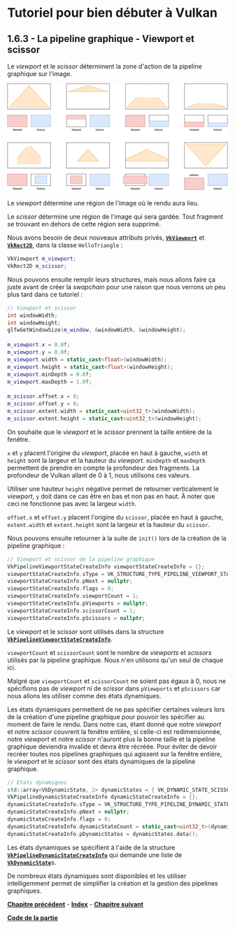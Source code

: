 # Tutoriel pour bien débuter à Vulkan
## 1.6.3 - La pipeline graphique - Viewport et scissor

Le *viewport* et le *scissor* déterminent la zone d'action de la pipeline graphique sur l'image.

![Viewport et Scissor](images/viewport_scissor.png)

Le *viewport* détermine une région de l'image où le rendu aura lieu.

Le *scissor* détermine une région de l'image qui sera gardée. Tout fragment se trouvant en dehors de cette région sera supprimé.

Nous avons besoin de deux nouveaux attributs privés, [**``VkViewport``**](https://registry.khronos.org/vulkan/specs/1.3-extensions/man/html/VkViewport.html) et [**``VkRect2D``**](https://registry.khronos.org/vulkan/specs/1.3-extensions/man/html/VkRect2D.html), dans la classe ``HelloTriangle`` :

```CPP
VkViewport m_viewport;
VkRect2D m_scissor;
```

Nous pouvons ensuite remplir leurs structures, mais nous allons faire ça juste avant de créer la *swapchain* pour une raison que nous verrons un peu plus tard dans ce tutoriel :

```CPP
// Viewport et scissor
int windowWidth;
int windowHeight;
glfwGetWindowSize(m_window, &windowWidth, &windowHeight);

m_viewport.x = 0.0f;
m_viewport.y = 0.0f;
m_viewport.width = static_cast<float>(windowWidth);
m_viewport.height = static_cast<float>(windowHeight);
m_viewport.minDepth = 0.0f;
m_viewport.maxDepth = 1.0f;

m_scissor.offset.x = 0;
m_scissor.offset.y = 0;
m_scissor.extent.width = static_cast<uint32_t>(windowWidth);
m_scissor.extent.height = static_cast<uint32_t>(windowHeight);
```

On souhaite que le *viewport* et le *scissor* prennent la taille entière de la fenêtre.

``x`` et ``y`` placent l'origine du *viewport*, placée en haut à gauche, ``width`` et ``height`` sont la largeur et la hauteur du *viewport*. ``minDepth`` et ``maxDepth`` permettent de prendre en compte la profondeur des fragments. La profondeur de Vulkan allant de 0 à 1, nous utilisons ces valeurs.

Utiliser une hauteur ``height`` négative permet de retourner verticalement le *viewport*, ``y`` doit dans ce cas être en bas et non pas en haut. À noter que ceci ne fonctionne pas avec la largeur ``width``.

``offset.x`` et ``offset.y`` placent l'origine du ``scissor``, placée en haut à gauche, ``extent.width`` et ``extent.height`` sont la largeur et la hauteur du ``scissor``.

Nous pouvons ensuite retourner à la suite de ``init()`` lors de la création de la pipeline graphique :

```CPP
// Viewport et scissor de la pipeline graphique
VkPipelineViewportStateCreateInfo viewportStateCreateInfo = {};
viewportStateCreateInfo.sType = VK_STRUCTURE_TYPE_PIPELINE_VIEWPORT_STATE_CREATE_INFO;
viewportStateCreateInfo.pNext = nullptr;
viewportStateCreateInfo.flags = 0;
viewportStateCreateInfo.viewportCount = 1;
viewportStateCreateInfo.pViewports = nullptr;
viewportStateCreateInfo.scissorCount = 1;
viewportStateCreateInfo.pScissors = nullptr;
```

Le *viewport* et le *scissor* sont utilisés dans la structure [**``VkPipelineViewportStateCreateInfo``**](https://registry.khronos.org/vulkan/specs/1.3-extensions/man/html/VkPipelineViewportStateCreateInfo.html).

``viewportCount`` et ``scissorCount`` sont le nombre de *viewports* et *scissors* utilisés par la pipeline graphique. Nous n'en utilisons qu'un seul de chaque ici.

Malgré que ``viewportCount`` et ``scissorCount`` ne soient pas égaux à 0, nous ne spécifions pas de *viewport* ni de *scissor* dans ``pViewports`` et ``pScissors`` car nous allons les utiliser comme des états dynamiques.

Les états dynamiques permettent de ne pas spécifier certaines valeurs lors de la création d'une pipeline graphique pour pouvoir les spécifier au moment de faire le rendu. Dans notre cas, étant donné que notre *viewport* et notre *scissor* couvrent la fenêtre entière, si celle-ci est redimensionnée, notre *viewport* et notre *scissor* n'auront plus la bonne taille et la pipeline graphique deviendra invalide et devra être récréée. Pour éviter de devoir recréer toutes nos pipelines graphiques qui agissent sur la fenêtre entière, le *viewport* et le *scissor* sont des états dynamiques de la pipeline graphique.

```CPP
// Etats dynamiques
std::array<VkDynamicState, 2> dynamicStates = { VK_DYNAMIC_STATE_SCISSOR, VK_DYNAMIC_STATE_VIEWPORT };
VkPipelineDynamicStateCreateInfo dynamicStateCreateInfo = {};
dynamicStateCreateInfo.sType = VK_STRUCTURE_TYPE_PIPELINE_DYNAMIC_STATE_CREATE_INFO;
dynamicStateCreateInfo.pNext = nullptr;
dynamicStateCreateInfo.flags = 0;
dynamicStateCreateInfo.dynamicStateCount = static_cast<uint32_t>(dynamicStates.size());
dynamicStateCreateInfo.pDynamicStates = dynamicStates.data();
```

Les états dynamiques se spécifient à l'aide de la structure [**``VkPipelineDynamicStateCreateInfo``**](https://registry.khronos.org/vulkan/specs/1.3-extensions/man/html/VkPipelineDynamicStateCreateInfo.html) qui demande une liste de [**``VkDynamicState``**](https://registry.khronos.org/vulkan/specs/1.3-extensions/man/html/VkDynamicState.html)s.

De nombreux états dynamiques sont disponibles et les utiliser intelligemment permet de simplifier la création et la gestion des pipelines graphiques.

[**Chapitre précédent**](2.md) - [**Index**](../../index.md) - [**Chapitre suivant**](4.md)

[**Code de la partie**](https://github.com/ZaOniRinku/TutorielVulkanFR/tree/partie1/6)
